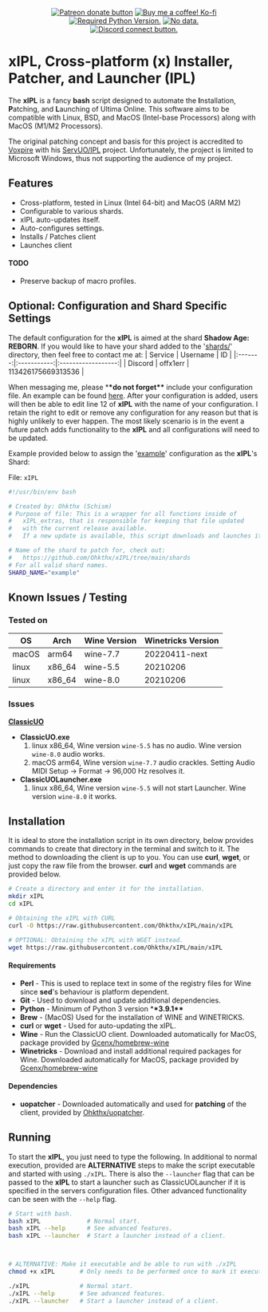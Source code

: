 <p align="center">
    <a href="https://patreon.com/ohkthx" title="Donate to this project using Patreon">
        <img src="https://img.shields.io/badge/patreon-donate-red.svg?style=for-the-badge&color=f38ba8&label=PATREON&logo=patreon&logoColor=f38ba8&labelColor=11111b"
            alt="Patreon donate button"></a>
    <a href="https://ko-fi.com/G2G0J79MY" title="Donate to this project using Ko-fi">
        <img src="https://img.shields.io/badge/kofi-donate-ffffff.svg?style=for-the-badge&color=fab387&label=KOFI&logo=kofi&logoColor=fab387&labelColor=11111b"
            alt="Buy me a coffee! Ko-fi"></a>
<br>
   <a href="https://github.com/ohkthx/uopatcher" title="Required Python Version.">
        <img src="https://img.shields.io/badge/python-3.9.1+-11111b.svg?style=for-the-badge&color=f9e2af&label=PYTHON&logo=python&logoColor=f9e2af&labelColor=11111b"
            alt="Required Python Version."></a>
    <a href="https://github.com/ohkthx/xIPL" title="Size of the repo!">
        <img src="https://img.shields.io/github/repo-size/ohkthx/xIPL?style=for-the-badge&color=cba6f7&label=SIZE&logo=codesandbox&logoColor=cba6f7&labelColor=11111b"
            alt="No data."></a>
<br>
   <a href="https://discord.gg/HP3fGNtzfs" title="Connect to the community!">
        <img src="https://img.shields.io/badge/discord-accept%20invite-11111b.svg?style=for-the-badge&color=89B4FA&label=DISCORD&logo=discord&logoColor=89b4fa&labelColor=11111b"
            alt="Discord connect button."></a>
</p>

# xIPL, Cross-platform (x) Installer, Patcher, and Launcher (IPL)

The **xIPL** is a fancy **bash** script designed to automate the **I**nstallation, **P**atching, and **L**aunching of Ultima Online. This software aims to be compatible with Linux, BSD, and MacOS (Intel-base Processors) along with MacOS (M1/M2 Processors).

The original patching concept and basis for this project is accredited to [Voxpire](https://github.com/Voxpire) with his [ServUO/IPL](https://www.servuo.com/archive/all-in-one-installer-patcher-launcher-ipl.1724/) project. Unfortunately, the project is limited to Microsoft Windows, thus not supporting the audience of my project.

## Features

- Cross-platform, tested in Linux (Intel 64-bit) and MacOS (ARM M2)
- Configurable to various shards.
- xIPL auto-updates itself.
- Auto-configures settings.
- Installs / Patches client
- Launches client

#### TODO

- Preserve backup of macro profiles.

## Optional: Configuration and Shard Specific Settings

The default configuration for the **xIPL** is aimed at the shard **Shadow Age: REBORN**. If you would like to have your shard added to the '[shards/](https://github.com/Ohkthx/xIPL/tree/main/shards)' directory, then feel free to contact me at:
| Service | Username | ID |
|:-------:|:-----------:|:------------------:|
| Discord | offx1err | 113426175669313536 |

When messaging me, please \***\*do not forget\*\*** include your configuration file. An example can be found [here](https://github.com/Ohkthx/xIPL/blob/main/shards/example). After your configuration is added, users will then be able to edit line 12 of **xIPL** with the name of your configuration. I retain the right to edit or remove any configuration for any reason but that is highly unlikely to ever happen. The most likely scenario is in the event a future patch adds functionality to the **xIPL** and all configurations will need to be updated.

Example provided below to assign the '[example](https://github.com/Ohkthx/xIPL/blob/main/shards/example)' configuration as the **xIPL**'s Shard:

File: `xIPL`

```bash
#!/usr/bin/env bash

# Created by: Ohkthx (Schism)
# Purpose of file: This is a wrapper for all functions inside of
#   xIPL_extras, that is responsible for keeping that file updated
#   with the current release available.
#   If a new update is available, this script downloads and launches it.

# Name of the shard to patch for, check out:
#   https://github.com/Ohkthx/xIPL/tree/main/shards
# For all valid shard names.
SHARD_NAME="example"
```

## Known Issues / Testing

### Tested on

| OS    | Arch   | Wine Version | Winetricks Version |
| ----- | ------ | ------------ | ------------------ |
| macOS | arm64  | wine-7.7     | 20220411-next      |
| linux | x86_64 | wine-5.5     | 20210206           |
| linux | x86_64 | wine-8.0     | 20210206           |

### Issues

<ins>**ClassicUO**</ins>

- **ClassicUO.exe**
  1. linux x86_64, Wine version `wine-5.5` has no audio. Wine version `wine-8.0` audio works.
  2. macOS arm64, Wine version `wine-7.7` audio crackles. Setting Audio MIDI Setup -> Format -> 96,000 Hz resolves it.
- **ClassicUOLauncher.exe**
  1. linux x86_64, Wine version `wine-5.5` will not start Launcher. Wine version `wine-8.0` it works.

## Installation

It is ideal to store the installation script in its own directory, below provides commands to create that directory in the terminal and switch to it. The method to downloading the client is up to you. You can use **curl**, **wget**, or just copy the raw file from the browser. **curl** and **wget** commands are provided below.

```bash
# Create a directory and enter it for the installation.
mkdir xIPL
cd xIPL

# Obtaining the xIPL with CURL
curl -O https://raw.githubusercontent.com/Ohkthx/xIPL/main/xIPL

# OPTIONAL: Obtaining the xIPL with WGET instead.
wget https://raw.githubusercontent.com/Ohkthx/xIPL/main/xIPL
```

#### Requirements

- **Perl** - This is used to replace text in some of the registry files for Wine since **sed**'s behaviour is platform dependent.
- **Git** - Used to download and update additional dependencies.
- **Python** - Minimum of Python 3 version \***\*3.9.1\*\***
- **Brew** - (MacOS) Used for the installation of WINE and WINETRICKS.
- **curl** or **wget** - Used for auto-updating the xIPL.
- **Wine** - Run the ClassicUO client. Downloaded automatically for MacOS, package provided by [Gcenx/homebrew-wine](https://github.com/Gcenx/homebrew-wine)
- **Winetricks** - Download and install additional required packages for Wine. Downloaded automatically for MacOS, package provided by [Gcenx/homebrew-wine](https://github.com/Gcenx/homebrew-wine)

#### Dependencies

- **uopatcher** - Downloaded automatically and used for **patching** of the client, provided by [Ohkthx/uopatcher](https://github.com/ohkthx/uopatcher).

## Running

To start the **xIPL**, you just need to type the following. In additional to normal execution, provided are **ALTERNATIVE** steps to make the script executable and started with using `./xIPL`. There is also the `--launcher` flag that can be passed to the **xIPL** to start a launcher such as ClassicUOLauncher if it is specified in the servers configuration files. Other advanced functionality can be seen with the `--help` flag.

```bash
# Start with bash.
bash xIPL             # Normal start.
bash xIPL --help      # See advanced features.
bash xIPL --launcher  # Start a launcher instead of a client.



# ALTERNATIVE: Make it executable and be able to run with ./xIPL
chmod +x xIPL       # Only needs to be performed once to mark it executable.

./xIPL              # Normal start.
./xIPL --help       # See advanced features.
./xIPL --launcher   # Start a launcher instead of a client.
```
